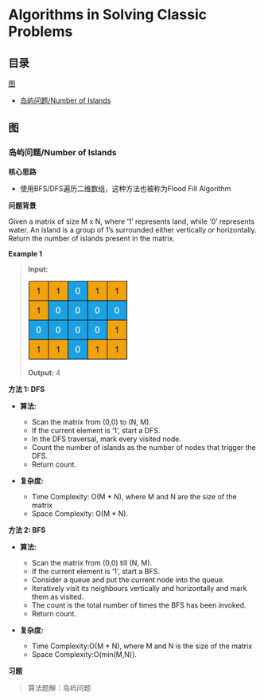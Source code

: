 # Algorithms in Solving Classic Problems

## 目录

 [图](#图)

- [岛屿问题/Number of Islands](#岛屿问题)

## 图<a name="图"></a>

### 岛屿问题/Number of Islands <a name="岛屿问题"></a>

**核心思路**

  - 使用BFS/DFS遍历二维数组，这种方法也被称为Flood Fill Algorithm

**问题背景**

Given a matrix of size M x N, where ‘1’ represents land, while ‘0’ represents water. An island is a group of 1’s surrounded either vertically or horizontally.
Return the number of islands present in the matrix.

**Example 1**

> **Input:**
>
> <img src="https://github.com/TBD2021/Salt-and-Computer-Science/blob/main/Algorithms/img/%E5%B2%9B%E5%B1%BF%E9%97%AE%E9%A2%981.jpg" width=200px>
> 
>**Output:** 4

**方法 1: DFS**

- **算法:**

  - Scan the matrix from (0,0) to (N, M).
  - If the current element is ‘1’, start a DFS.
  - In the DFS traversal, mark every visited node.
  - Count the number of islands as the number of nodes that trigger the DFS.
  - Return count.

- **复杂度:**
  - Time Complexity: O(M * N), where M and N are the size of the matrix
  - Space Complexity: O(M * N).

**方法 2: BFS**

- **算法:**
  - Scan the matrix from (0,0) till (N, M).
  - If the current element is ‘1’, start a BFS.
  - Consider a queue and put the current node into the queue.
  - Iteratively visit its neighbours vertically and horizontally and mark them as visited.
  - The count is the total number of times the BFS has been invoked.
  - Return count.

- **复杂度:**
  - Time Complexity:O(M * N), where M and N is the size of the matrix
  - Space Complexity:O(min(M,N)).

**习题**
>算法题解：岛屿问题
